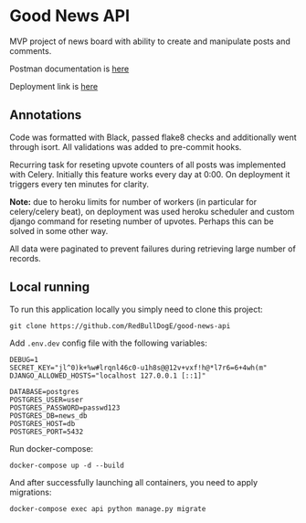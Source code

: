 # Good News API

MVP project of news board with ability to create and manipulate posts and comments.

Postman documentation is [here](https://documenter.getpostman.com/view/10340815/TzCQc72P)

Deployment link is [here](https://good-news-api.herokuapp.com/api/posts/)

## Annotations
Code was formatted with Black, passed flake8 checks and additionally went through isort. All validations was added to pre-commit hooks.

Recurring task for reseting upvote counters of all posts was implemented with Celery. Initially this feature works every day at 0:00. On deployment 
it triggers every ten minutes for clarity.

**Note:** due to heroku limits for number of workers (in particular for celery/celery beat), on deployment was used heroku scheduler and custom 
django command for reseting number of upvotes. Perhaps this can be solved in some other way.

All data were paginated to prevent failures during retrieving large number of records.

## Local running
To run this application locally you simply need to clone this project:

`git clone https://github.com/RedBullDogE/good-news-api`

Add `.env.dev` config file with the following variables:

```env
DEBUG=1
SECRET_KEY="jl^0)k+%w#lrqnl46c0-u1h8s@@12v+vxf!h@*l7r6=6+4wh(m"
DJANGO_ALLOWED_HOSTS="localhost 127.0.0.1 [::1]"

DATABASE=postgres
POSTGRES_USER=user
POSTGRES_PASSWORD=passwd123
POSTGRES_DB=news_db
POSTGRES_HOST=db
POSTGRES_PORT=5432
```

Run docker-compose:

`docker-compose up -d --build`

And after successfully launching all containers, you need to apply migrations:

`docker-compose exec api python manage.py migrate`
